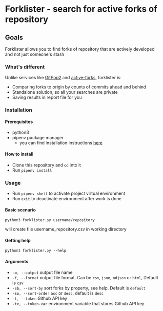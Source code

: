 # Forklister - search for active forks of repository

## Goals

Forklister allows you to find forks of repository that are actively developed and not just someone's stash

### What's different

Unlike services like [GitPop2](https://github.com/AndreMiras/gitpop2) and [active-forks](https://github.com/techgaun/active-forks), forklister is:

- Comparing forks to origin by counts of commits ahead and behind
- Standalone solution, so all your searches are private
- Saving results in report file for you

### Installation

#### Prerequisites

- python3
- pipenv package manager
  - you can find installation instructions [here](https://pipenv-fork.readthedocs.io/en/latest/install.html#installing-pipenv) 

#### How to install

- Clone this repository and `cd` into it
- Run `pipenv install`

### Usage

- Run `pipenv shell` to activate project virtual environment
- Run `exit` to deactivate environment after work is done

#### Basic scenario

`
python3 forklister.py username/repository
`

will create file username_repository.csv in working directory

#### Getting help

`
python3 forklister.py --help
`

#### Arguments

- `-o, --output` output file name
- `-f, --format` output file format. Can be `csv`, `json`, `ndjson` or `html`, Default is `csv`
- `-sb, --sort-by` sort forks by property, see help. Default is `default`
- `-so, --sort-order` `asc` or `desc`, default is `desc`
- `-t, --token` Github API key
- `-tv, --token-var` environment variable that stores Github API key
